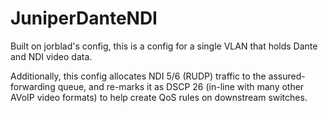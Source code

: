 # JuniperDanteNDI 
Built on jorblad's config, this is a config for a single VLAN that holds Dante and NDI video data.

Additionally, this config allocates NDI 5/6 (RUDP) traffic to the assured-forwarding queue, and re-marks it as DSCP 26 (in-line with many other AVoIP video formats) to help create QoS rules on downstream switches.
